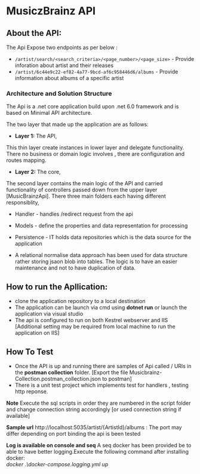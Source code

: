# MusiczBrainz API

## About the API:
The Api Expose two endpoints as per below : 

* ```/artist/search/<search_criteria>/<page_number>/<page_size>``` - Provide inforation about artist and their releases
* ```/artist/6c44e9c22-ef82-4a77-9bcd-af6c958446d6/albums``` - Provide information about albums of a specific artist

### Architecture and Solution Structure
The Api is a .net core application build upon .net 6.0 framework and is based on Minimal API architecture.

The two layer that made up the application are as follows: 

* **Layer 1:**  The API,   

This thin layer create instances in lower layer and delegate functionality. There no business or domain logic involves , there are configuration and routes mapping.

* **Layer 2:**  The core,   

The second layer contains the main logic of the API and carried functionality of controllers passed down from the upper layer [MusicBrainzApi].
There three main folders each having different responsiblity, 

* Handler - handles /redirect request from the api 
* Models - define the properties and data representation for processing
* Persistence - IT holds data repositories which is the data source for the application

* A relational normalise data approach has been used for data structure rather storing jsaon blob into tables. The logic is to have an easier maintenance and not to have duplication of data.


## How to run the Apllication:

* clone the application repository to a local destination
* The application can be launch via cmd using **dotnet run** or launch the application via visual studio
* The api is configured to run on both Kestrel webserver and IIS [Additional setting may be required from local machine to run the application on IIS]

## How To Test
* Once the API is up and running there are samples of Api called / URls in the **postman collection** folder.  [Export the file Musicbrainz-Collection.postman_collection.json to postman]
* There is a unit test project which implements test for handlers , testing http reponse.

**Note** Execute the sql scripts in order they are numbered in the script folder and change connection string accordingly [or used connection string if available]

**Sample url**
http://localhost:5035/artist/{ArtistId}/albums : The port may differ depending on port binding the api is been tested

**Log is available on console and seq**
A seq docker has been provided be to able to have better logging.Execute the following command after installing docker:  
  *docker .\docker-compose.logging.yml up*


